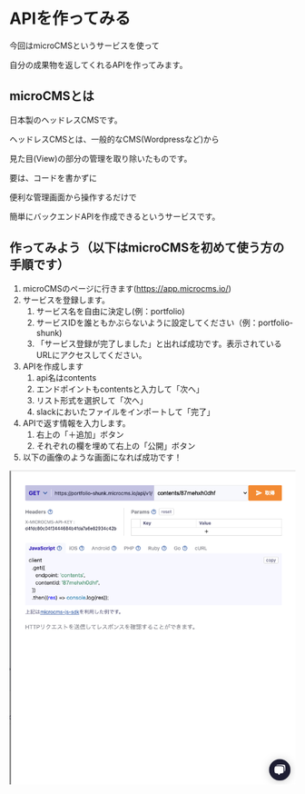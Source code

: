 # APIを作ってみる
今回はmicroCMSというサービスを使って

自分の成果物を返してくれるAPIを作ってみます。


## microCMSとは
日本製のヘッドレスCMSです。

ヘッドレスCMSとは、一般的なCMS(Wordpressなど)から

見た目(View)の部分の管理を取り除いたものです。


要は、コードを書かずに

便利な管理画面から操作するだけで

簡単にバックエンドAPIを作成できるというサービスです。

## 作ってみよう（以下はmicroCMSを初めて使う方の手順です）
1. microCMSのページに行きます(https://app.microcms.io/)
2. サービスを登録します。
   1. サービス名を自由に決定し(例：portfolio)
   2. サービスIDを誰ともかぶらないように設定してください（例：portfolio-shunk)
   3. 「サービス登録が完了しました」と出れば成功です。表示されているURLにアクセスしてください。
3. APIを作成します
   1. api名はcontents
   2. エンドポイントもcontentsと入力して「次へ」
   3. リスト形式を選択して「次へ」
   4. slackにおいたファイルをインポートして「完了」
4. APIで返す情報を入力します。
   1. 右上の「＋追加」ボタン
   2. それぞれの欄を埋めて右上の「公開」ボタン
5. 以下の画像のような画面になれば成功です！
<img src="image/APIgenerated.png">